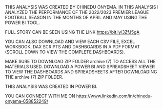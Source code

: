 THIS ANALYSIS WAS CREATED BY CHINEDU ONYEMA. IN THIS ANALYSIS I ANALYZED THE PERFORMANCE OF THE 2022/2023 PREMIER LEAGUE FOOTBALL SEASON IN THE MONTHS OF APRIL AND MAY USING THE POWER BI TOOL.

FULL STORY CAN BE SEEN USING THE LINK https://bit.ly/3ZfJ5gA

YOU CAN ALSO DOWNLOAD AND VIEW EACH CSV FILE, EXCEL WORKBOOK, DAX SCRIPTS AND DASHBOARDS IN A PDF FORMAT (SCROLL DOWN TO VIEW THE COMPLETE DASHBOARDS).

MAKE SURE TO DOWNLOAD ZIP FOLDER archive (7) TO ACCESS ALL THE MATERIALS USED. DOWNLOAD A POWER BI AND SPREADSHEET VIEWER TO VIEW THE DASHBOARDS AND SPREADSHEETS AFTER DOWNLOADING THE archive (7) ZIP FOLDER.

THIS ANALYSIS WAS CREATED IN POWER BI.

YOU CAN CONNECT WITH ME ON https://www.linkedin.com/in/chinedu-onyema-058852249/
